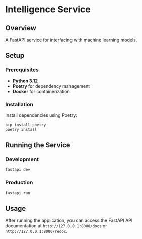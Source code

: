 # Intelligence Service

## Overview

A FastAPI service for interfacing with machine learning models.

## Setup

### Prerequisites

- **Python 3.12**
- **Poetry** for dependency management
- **Docker** for containerization

### Installation

Install dependencies using Poetry:

```bash
pip install poetry
poetry install
```

## Running the Service

### Development

```bash
fastapi dev
```

### Production

```bash
fastapi run
```

## Usage

After running the application, you can access the FastAPI API documentation at `http://127.0.0.1:8000/docs` or `http://127.0.0.1:8000/redoc`.

